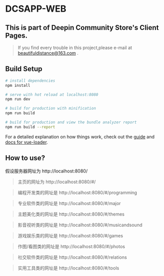 # DCSAPP-WEB

## This is part of Deepin Community Store's Client Pages.


> If you find every trouble in this project,please e-mail at beautifuldistance@163.com .


## Build Setup

``` bash
# install dependencies
npm install

# serve with hot reload at localhost:8080
npm run dev

# build for production with minification
npm run build

# build for production and view the bundle analyzer report
npm run build --report
```

For a detailed explanation on how things work, check out the [guide](http://vuejs-templates.github.io/webpack/) and [docs for vue-loader](http://vuejs.github.io/vue-loader).


## How to use?

假设服务器网址为 http://localhost:8080/

> 主页的网址为 http://localhost:8080/#/

> 编程开发类的网址是 http://localhost:8080/#/programming

> 专业软件类的网址是 http://localhost:8080/#/major

> 主题美化类的网址是 http://localhost:8080/#/themes

> 影音视听类的网址是 http://localhost:8080/#/musicandsound

> 游戏娱乐类的网址是 http://localhost:8080/#/games

> 作图/看图类的网址是 http://localhost:8080/#/photos

> 社交软件类的网址是 http://localhost:8080/#/relations

> 实用工具类的网址是 http://localhost:8080/#/tools